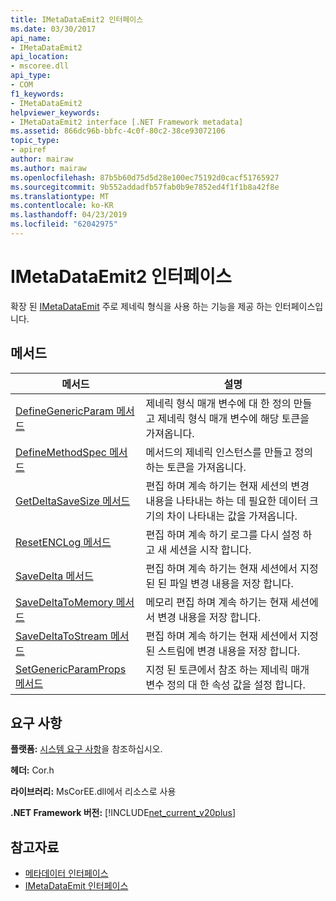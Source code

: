 ```yaml
---
title: IMetaDataEmit2 인터페이스
ms.date: 03/30/2017
api_name:
- IMetaDataEmit2
api_location:
- mscoree.dll
api_type:
- COM
f1_keywords:
- IMetaDataEmit2
helpviewer_keywords:
- IMetaDataEmit2 interface [.NET Framework metadata]
ms.assetid: 866dc96b-bbfc-4c0f-80c2-38ce93072106
topic_type:
- apiref
author: mairaw
ms.author: mairaw
ms.openlocfilehash: 87b5b60d75d5d28e100ec75192d0cacf51765927
ms.sourcegitcommit: 9b552addadfb57fab0b9e7852ed4f1f1b8a42f8e
ms.translationtype: MT
ms.contentlocale: ko-KR
ms.lasthandoff: 04/23/2019
ms.locfileid: "62042975"
---
```

# <a name="imetadataemit2-interface"></a>IMetaDataEmit2 인터페이스
확장 된 [IMetaDataEmit](../../../../docs/framework/unmanaged-api/metadata/imetadataemit-interface.md) 주로 제네릭 형식을 사용 하는 기능을 제공 하는 인터페이스입니다.  
  
## <a name="methods"></a>메서드  
  
|메서드|설명|  
|------------|-----------------|  
|[DefineGenericParam 메서드](../../../../docs/framework/unmanaged-api/metadata/imetadataemit2-definegenericparam-method.md)|제네릭 형식 매개 변수에 대 한 정의 만들고 제네릭 형식 매개 변수에 해당 토큰을 가져옵니다.|  
|[DefineMethodSpec 메서드](../../../../docs/framework/unmanaged-api/metadata/imetadataemit2-definemethodspec-method.md)|메서드의 제네릭 인스턴스를 만들고 정의 하는 토큰을 가져옵니다.|  
|[GetDeltaSaveSize 메서드](../../../../docs/framework/unmanaged-api/metadata/imetadataemit2-getdeltasavesize-method.md)|편집 하며 계속 하기는 현재 세션의 변경 내용을 나타내는 하는 데 필요한 데이터 크기의 차이 나타내는 값을 가져옵니다.|  
|[ResetENCLog 메서드](../../../../docs/framework/unmanaged-api/metadata/imetadataemit2-resetenclog-method.md)|편집 하며 계속 하기 로그를 다시 설정 하 고 새 세션을 시작 합니다.|  
|[SaveDelta 메서드](../../../../docs/framework/unmanaged-api/metadata/imetadataemit2-savedelta-method.md)|편집 하며 계속 하기는 현재 세션에서 지정된 된 파일 변경 내용을 저장 합니다.|  
|[SaveDeltaToMemory 메서드](../../../../docs/framework/unmanaged-api/metadata/imetadataemit2-savedeltatomemory-method.md)|메모리 편집 하며 계속 하기는 현재 세션에서 변경 내용을 저장 합니다.|  
|[SaveDeltaToStream 메서드](../../../../docs/framework/unmanaged-api/metadata/imetadataemit2-savedeltatostream-method.md)|편집 하며 계속 하기는 현재 세션에서 지정 된 스트림에 변경 내용을 저장 합니다.|  
|[SetGenericParamProps 메서드](../../../../docs/framework/unmanaged-api/metadata/imetadataemit2-setgenericparamprops-method.md)|지정 된 토큰에서 참조 하는 제네릭 매개 변수 정의 대 한 속성 값을 설정 합니다.|  
  
## <a name="requirements"></a>요구 사항  
 **플랫폼:** [시스템 요구 사항](../../../../docs/framework/get-started/system-requirements.md)을 참조하십시오.  
  
 **헤더:** Cor.h  
  
 **라이브러리:** MsCorEE.dll에서 리소스로 사용  
  
 **.NET Framework 버전:** [!INCLUDE[net_current_v20plus](../../../../includes/net-current-v20plus-md.md)]  
  
## <a name="see-also"></a>참고자료

- [메타데이터 인터페이스](../../../../docs/framework/unmanaged-api/metadata/metadata-interfaces.md)
- [IMetaDataEmit 인터페이스](../../../../docs/framework/unmanaged-api/metadata/imetadataemit-interface.md)
